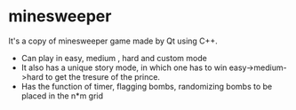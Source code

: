 # minesweeper

It's a copy of minesweeper game made by Qt using C++.

* Can play in easy, medium , hard and custom mode
* It also has a unique story mode, in which one has to win easy->medium->hard to get the tresure of the prince.
* Has the function of timer, flagging bombs, randomizing bombs to be placed in the n*m grid
